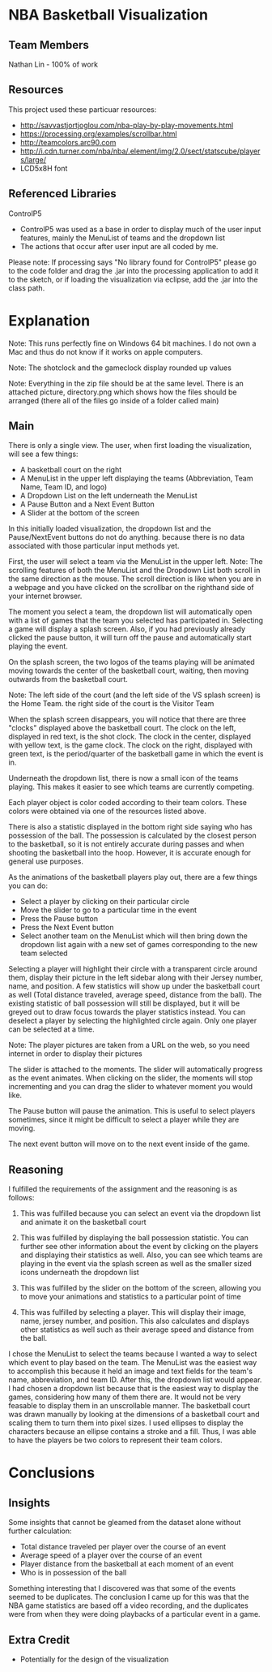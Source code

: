 NBA Basketball Visualization
============================

Team Members
------------
Nathan Lin - 100% of work

Resources
---------
This project used these particuar resources:
* http://savvastjortjoglou.com/nba-play-by-play-movements.html
* https://processing.org/examples/scrollbar.html
* http://teamcolors.arc90.com
* http://i.cdn.turner.com/nba/nba/.element/img/2.0/sect/statscube/players/large/
* LCD5x8H font

Referenced Libraries
--------------------
ControlP5
* ControlP5 was used as a base in order to display much of the user input features, mainly the MenuList of teams and the dropdown list
* The actions that occur after user input are all coded by me.

Please note: If processing says "No library found for ControlP5" please go to the code folder and drag the .jar into the processing application to add it to the sketch, or if loading the visualization via eclipse, add the .jar into the class path.

Explanation
===========
Note: This runs perfectly fine on Windows 64 bit machines. I do not own a Mac and thus do not know if it works on apple computers.

Note: The shotclock and the gameclock display rounded up values

Note: Everything in the zip file should be at the same level. There is an attached picture, directory.png which shows how the files should be arranged (there all of the files go inside of a folder called main)

Main
----
There is only a single view. The user, when first loading the visualization, will see a few things:
* A basketball court on the right
* A MenuList in the upper left displaying the teams (Abbreviation, Team Name, Team ID, and logo)
* A Dropdown List on the left underneath the MenuList
* A Pause Button and a Next Event Button
* A Slider at the bottom of the screen

In this initially loaded visualization, the dropdown list and the Pause/NextEvent buttons do not do anything. because there is no data associated with those particular input methods yet.

First, the user will select a team via the MenuList in the upper left.
Note: The scrolling features of both the MenuList and the Dropdown List both scroll in the same direction as the mouse. The scroll direction is like when you are in a webpage and you have clicked on the scrollbar on the righthand side of your internet browser.

The moment you select a team, the dropdown list will automatically open with a list of games that the team you selected has participated in. Selecting a game will display a splash screen. Also, if you had previously already clicked the pause button, it will turn off the pause and automatically start playing the event.

On the splash screen, the two logos of the teams playing will be animated moving towards the center of the basketball court, waiting, then moving outwards from the basketball court.

Note: The left side of the court (and the left side of the VS splash screen) is the Home Team. the right side of the court is the Visitor Team

When the splash screen disappears, you will notice that there are three "clocks" displayed above the basketball court. The clock on the left, displayed in red text, is the shot clock. The clock in the center, displayed with yellow text, is the game clock. The clock on the right, displayed with green text, is the period/quarter of the basketball game in which the event is in.

Underneath the dropdown list, there is now a small icon of the teams playing. This makes it easier to see which teams are currently competing.

Each player object is color coded according to their team colors. These colors were obtained via one of the resources listed above.

There is also a statistic displayed in the bottom right side saying who has possession of the ball. The possession is calculated by the closest person to the basketball, so it is not entirely accurate during passes and when shooting the basketball into the hoop. However, it is accurate enough for general use purposes.

As the animations of the basketball players play out, there are a few things you can do:
* Select a player by clicking on their particular circle
* Move the slider to go to a particular time in the event
* Press the Pause button
* Press the Next Event button
* Select another team on the MenuList which will then bring down the dropdown list again with a new set of games corresponding to the new team selected

Selecting a player will highlight their circle with a transparent circle around them, display their picture in the left sidebar along with their Jersey number, name, and position. A few statistics will show up under the basketball court as well (Total distance traveled, average speed, distance from the ball). The existing statistic of ball possession will still be displayed, but it will be greyed out to draw focus towards the player statistics instead. You can deselect a player by selecting the highlighted circle again. Only one player can be selected at a time.

Note: The player pictures are taken from a URL on the web, so you need internet in order to display their pictures

The slider is attached to the moments. The slider will automatically progress as the event animates. When clicking on the slider, the moments will stop incrementing and you can drag the slider to whatever moment you would like.

The Pause button will pause the animation. This is useful to select players sometimes, since it might be difficult to select a player while they are moving.

The next event button will move on to the next event inside of the game.

Reasoning
---------
I fulfilled the requirements of the assignment and the reasoning is as follows:

1. This was fulfilled because you can select an event via the dropdown list and animate it on the basketball court

2. This was fulfilled by displaying the ball possession statistic. You can further see other information about the event by clicking on the players and displaying their statistics as well. Also, you can see which teams are playing in the event via the splash screen as well as the smaller sized icons underneath the dropdown list

3. This was fulfilled by the slider on the bottom of the screen, allowing you to move your animations and statistics to a particular point of time

4. This was fulfilled by selecting a player. This will display their image, name, jersey number, and position. This also calculates and displays other statistics as well such as their average speed and distance from the ball.


I chose the MenuList to select the teams because I wanted a way to select which event to play based on the team. The MenuList was the easiest way to accomplish this because it held an image and text fields for the team's name, abbreviation, and team ID. After this, the dropdown list would appear. I had chosen a dropdown list because that is the easiest way to display the games, considering how many of them there are. It would not be very feasable to display them in an unscrollable manner. The basketball court was drawn manually by looking at the dimensions of a basketball court and scaling them to turn them into pixel sizes. I used ellipses to display the characters because an ellipse contains a stroke and a fill. Thus, I was able to have the players be two colors to represent their team colors.

Conclusions
===========

Insights
--------
Some insights that cannot be gleamed from the dataset alone without further calculation:
* Total distance traveled per player over the course of an event
* Average speed of a player over the course of an event
* Player distance from the basketball at each moment of an event
* Who is in possession of the ball

Something interesting that I discovered was that some of the events seemed to be duplicates. The conclusion I came up for this was that the NBA game statistics are based off a video recording, and the duplicates were from when they were doing playbacks of a particular event in a game.

Extra Credit
------------
* Potentially for the design of the visualization